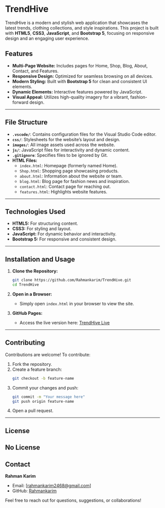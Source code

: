 # TrendHive  

TrendHive is a modern and stylish web application that showcases the latest trends, clothing collections, and style inspirations. This project is built with **HTML5**, **CSS3**, **JavaScript**, and **Bootstrap 5**, focusing on responsive design and an engaging user experience.  

## Features  
- **Multi-Page Website:** Includes pages for Home, Shop, Blog, About, Contact, and Features.  
- **Responsive Design:** Optimized for seamless browsing on all devices.  
- **Modern Styling:** Built with **Bootstrap 5** for clean and consistent UI elements.  
- **Dynamic Elements:** Interactive features powered by JavaScript.  
- **Visual Appeal:** Utilizes high-quality imagery for a vibrant, fashion-forward design.  

---

## File Structure  

- **`.vscode/`**: Contains configuration files for the Visual Studio Code editor.  
- **`css/`**: Stylesheets for the website’s layout and design.  
- **`images/`**: All image assets used across the website.  
- **`js/`**: JavaScript files for interactivity and dynamic content.  
- **`.gitignore`**: Specifies files to be ignored by Git.  
- **HTML Files:**  
  - `index.html`: Homepage (formerly named Home).  
  - `Shop.html`: Shopping page showcasing products.  
  - `about.html`: Information about the website or team.  
  - `blog.html`: Blog page for fashion news and inspiration.  
  - `contact.html`: Contact page for reaching out.  
  - `features.html`: Highlights website features.  

---

## Technologies Used  

- **HTML5:** For structuring content.  
- **CSS3:** For styling and layout.  
- **JavaScript:** For dynamic behavior and interactivity.  
- **Bootstrap 5:** For responsive and consistent design.  

---

## Installation and Usage  

1. **Clone the Repository:**  
   ```bash
   git clone https://github.com/Rahmankarim/TrendHive.git
   cd TrendHive
   ```  

2. **Open in a Browser:**  
   - Simply open `index.html` in your browser to view the site.  

3. **GitHub Pages:**  
   - Access the live version here: [TrendHive Live](https://rahmankarim.github.io/TrendHive/)

---

## Contributing  

Contributions are welcome! To contribute:  
1. Fork the repository.  
2. Create a feature branch:  
   ```bash
   git checkout -b feature-name
   ```  
3. Commit your changes and push:  
   ```bash
   git commit -m "Your message here"
   git push origin feature-name
   ```  
4. Open a pull request.  

---

## License  
No License
---

## Contact  

**Rahman Karim**  
- Email: [rahmankarim2468@gmail.com]  
- GitHub: [Rahmankarim](https://github.com/Rahmankarim)  

Feel free to reach out for questions, suggestions, or collaborations!  
